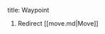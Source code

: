 title: Waypoint

1.  Redirect [[move.md|Move]]

<!-- 
NewPP limit report
Preprocessor node count: 1/1000000
Post‐expand include size: 0/2097152 bytes
Template argument size: 0/2097152 bytes
Expensive parser function count: 0/100
-->

<!-- Saved in parser cache with key fs_error420_com:pcache:idhash:147-0!*!0!*!*!*!* and timestamp 20140723051045 -->